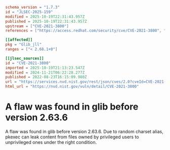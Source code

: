 ```toml
schema_version = "1.7.3"
id = "JLSEC-2025-159"
modified = 2025-10-19T22:31:43.957Z
published = 2025-10-19T22:31:43.957Z
upstream = ["CVE-2021-3800"]
references = ["https://access.redhat.com/security/cve/CVE-2021-3800", "https://bugzilla.redhat.com/show_bug.cgi?id=1938284", "https://gitlab.gnome.org/GNOME/glib/-/commit/3529bb4450a51995", "https://lists.debian.org/debian-lts-announce/2022/09/msg00020.html", "https://security.netapp.com/advisory/ntap-20221028-0004/", "https://www.openwall.com/lists/oss-security/2017/06/23/8", "https://access.redhat.com/security/cve/CVE-2021-3800", "https://bugzilla.redhat.com/show_bug.cgi?id=1938284", "https://gitlab.gnome.org/GNOME/glib/-/commit/3529bb4450a51995", "https://lists.debian.org/debian-lts-announce/2022/09/msg00020.html", "https://security.netapp.com/advisory/ntap-20221028-0004/", "https://www.openwall.com/lists/oss-security/2017/06/23/8"]

[[affected]]
pkg = "Glib_jll"
ranges = ["< 2.68.1+0"]

[[jlsec_sources]]
id = "CVE-2021-3800"
imported = 2025-10-19T21:13:23.547Z
modified = 2024-11-21T06:22:28.277Z
published = 2022-08-23T16:15:09.980Z
url = "https://services.nvd.nist.gov/rest/json/cves/2.0?cveId=CVE-2021-3800"
html_url = "https://nvd.nist.gov/vuln/detail/CVE-2021-3800"
```

# A flaw was found in glib before version 2.63.6

A flaw was found in glib before version 2.63.6. Due to random charset alias, pkexec can leak content from files owned by privileged users to unprivileged ones under the right condition.

